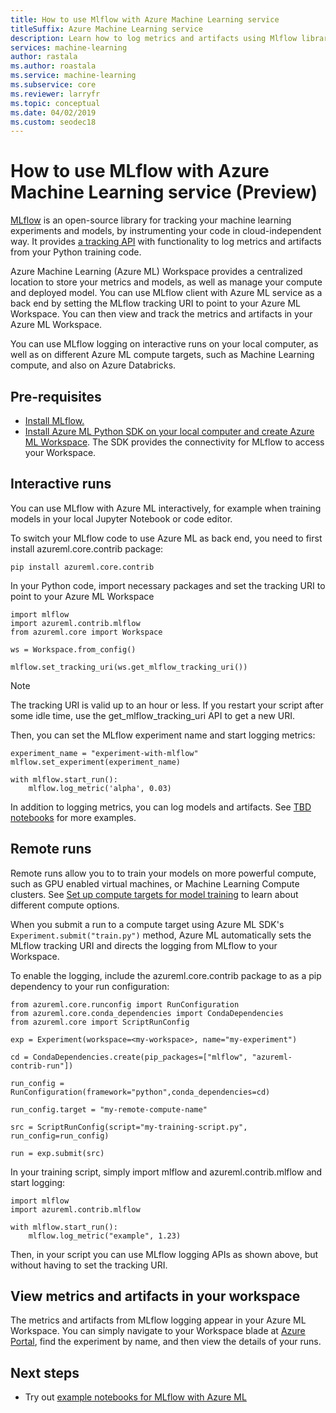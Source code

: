 ```yaml
---
title: How to use Mlflow with Azure Machine Learning service
titleSuffix: Azure Machine Learning service
description: Learn how to log metrics and artifacts using Mlflow library to Azure Machine Learning service
services: machine-learning
author: rastala
ms.author: roastala
ms.service: machine-learning
ms.subservice: core
ms.reviewer: larryfr
ms.topic: conceptual
ms.date: 04/02/2019
ms.custom: seodec18
---
```


# How to use MLflow with Azure Machine Learning service (Preview)

[MLflow](https://www.mlflow.org) is an open-source library for tracking your machine learning experiments and models, by instrumenting your code in cloud-independent way. It provides [a tracking API](https://mlflow.org/docs/latest/quickstart.html#using-the-tracking-api) with functionality to log metrics and artifacts from your Python training code.

Azure Machine Learning (Azure ML) Workspace provides a centralized location to store your metrics and models, as well as manage your compute and deployed model. You can use MLflow client with Azure ML service as a back end by setting the MLflow tracking URI to point to your Azure ML Workspace. You can then view and track the metrics and artifacts in your Azure ML Workspace.

You can use MLflow logging on interactive runs on your local computer, as well as on different Azure ML compute targets, such as Machine Learning compute, and also on Azure Databricks.

## Pre-requisites

 * [Install MLflow.](https://mlflow.org/docs/latest/quickstart.html)
 * [Install Azure ML Python SDK on your local computer and create Azure ML Workspace](setup-create-workspace.md). The SDK provides the connectivity for MLflow to access your Workspace.

## Interactive runs

You can use MLflow with Azure ML interactively, for example when training models in your local Jupyter Notebook or code editor. 

To switch your MLflow code to use Azure ML as back end, you need to first install azureml.core.contrib package:

```
pip install azureml.core.contrib
```

In your Python code, import necessary packages and set the tracking URI to point to your Azure ML Workspace

```
import mlflow
import azureml.contrib.mlflow
from azureml.core import Workspace

ws = Workspace.from_config()

mlflow.set_tracking_uri(ws.get_mlflow_tracking_uri())
```

>[!NOTE]
>The tracking URI is valid up to an hour or less. If you restart your script after some idle time, use the get_mlflow_tracking_uri API to get a new URI.

Then, you can set the MLflow experiment name and start logging metrics:

```
experiment_name = "experiment-with-mlflow"
mlflow.set_experiment(experiment_name)

with mlflow.start_run():
    mlflow.log_metric('alpha', 0.03)
```

In addition to logging metrics, you can log models and artifacts. See [TBD notebooks](tbd) for more examples.

## Remote runs

Remote runs allow you to to train your models on more powerful compute, such as GPU enabled virtual machines, or Machine Learning Compute clusters. See [Set up compute targets for model training](how-to-set-up-training-targets.md) to learn about different compute options.

When you submit a run to a compute target using Azure ML SDK's ```Experiment.submit("train.py")``` method, Azure ML automatically sets the MLflow tracking URI and directs the logging from MLflow to your Workspace. 

To enable the logging, include the azureml.core.contrib package to as a pip dependency to your run configuration: 

```
from azureml.core.runconfig import RunConfiguration
from azureml.core.conda_dependencies import CondaDependencies
from azureml.core import ScriptRunConfig

exp = Experiment(workspace=<my-workspace>, name="my-experiment")

cd = CondaDependencies.create(pip_packages=["mlflow", "azureml-contrib-run"])

run_config = RunConfiguration(framework="python",conda_dependencies=cd)

run_config.target = "my-remote-compute-name"

src = ScriptRunConfig(script="my-training-script.py", run_config=run_config)

run = exp.submit(src)
```

In your training script, simply import mlflow and azureml.contrib.mlflow and start logging:

```
import mlflow
import azureml.contrib.mlflow

with mlflow.start_run():
    mlflow.log_metric("example", 1.23)
```

Then, in your script you can use MLflow logging APIs as shown above, but without having to set the tracking URI.

## View metrics and artifacts in your workspace

The metrics and artifacts from MLflow logging appear in your Azure ML Workspace. You can simply navigate to your Workspace blade at [Azure Portal](https://portal.azure.com), find the experiment by name, and then view the details of your runs.

## Next steps

 * Try out [example notebooks for MLflow with Azure ML](TBD)